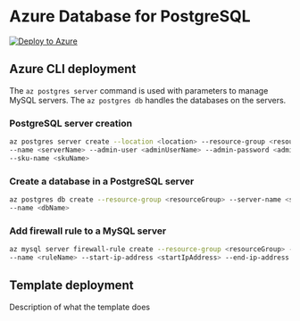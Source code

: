 # Azure Database for PostgreSQL

[![Deploy to Azure](http://azuredeploy.net/deploybutton.png)](https://portal.azure.com/#create/Microsoft.Template/uri/https%3A%2F%2Fraw.githubusercontent.com%2FCloudDirect%2FARMLab%2Fmaster%2Ftemplates%2FpostgreSQL%2Fazuredeploy.json)

## Azure CLI deployment

The `az postgres server` command is used with parameters to manage MySQL servers. The `az postgres db` handles the databases on the servers.

### PostgreSQL server creation

```bash
az postgres server create --location <location> --resource-group <resourceGroup> \
--name <serverName> --admin-user <adminUserName> --admin-password <adminPassword> \
--sku-name <skuName>
```

### Create a database in a PostgreSQL server

```bash
az postgres db create --resource-group <resourceGroup> --server-name <serverName> \
--name <dbName>
```

### Add firewall rule to a MySQL server

```bash
az mysql server firewall-rule create --resource-group <resourceGroup> --server-name <serverName> \
--name <ruleName> --start-ip-address <startIpAddress> --end-ip-address <endIpAddress>
```

## Template deployment

Description of what the template does